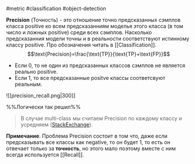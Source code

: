 #metric #classification #object-detection

**Precision** (Точность) - это отношение точно предсказанных сэмплов класса positive ко всем предсказанниям моделья этого класса (в том число и ложных positive) среди всех сэмплов. Насколько предсказанния модели точны и в реальности соответствуют истинному классу positive. 
Про обозначения читать в [[Classification]].
$$\text{Precision}=\frac{\text{TP}}{\text{TP}+\text{FP}}$$
- Если 0, то не один из предсказанных классов сэмплов не является реально positive.
- Если 1, то все предсказанные positve классы соответсвуют реальным.

![[precision_recall.png|300]]

%%Логически так решил%%
> В случае multi-class мы считаем Precision по каждому классу и усредняем ([StackExchange](https://stats.stackexchange.com/questions/51296/how-do-you-calculate-precision-and-recall-for-multiclass-classification-using-co)). 

**Примечание**. Проблема Precision состоит в том что, даже если предсказывать все классы как negative, то он будет 1, то есть он отвечает только за **точность**, но этого мало поэтому вместе с ним всегда используется [[Recall]].


